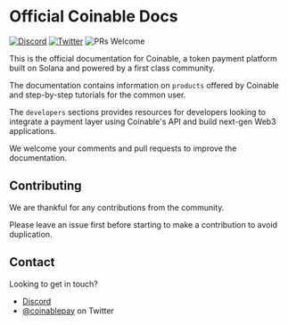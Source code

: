 # Official Coinable Docs

[![Discord](https://img.shields.io/discord/952008855078973460?color=7289DA)](https://discord.gg/ykwpVayb) [![Twitter](https://img.shields.io/twitter/follow/coinablepay?color=%231DA1F2)](https://twitter.com/coinablepay) ![PRs Welcome](https://img.shields.io/badge/PRs-welcome-brightgreen.svg)


This is the official documentation for Coinable, a token payment platform built on Solana and powered by a first class community.

The documentation contains information on `products` offered by Coinable and step-by-step tutorials for the common user.

The `developers` sections provides resources for developers looking to integrate a payment layer using Coinable's API and build next-gen Web3 applications.

We welcome your comments and pull requests to improve the documentation.


## Contributing

We are thankful for any contributions from the community.

Please leave an issue first before starting to make a contribution to avoid duplication.

## Contact

Looking to get in touch?

- [Discord](https://discord.gg/coinable)
- [@coinablepay](https://twitter.com/coinablepay) on Twitter